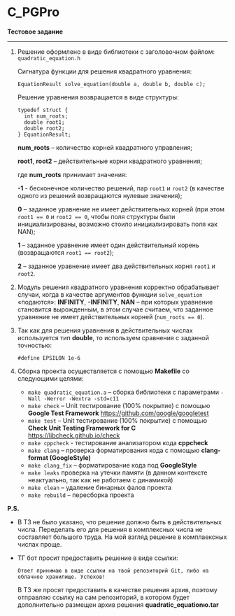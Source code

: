 # C_PGPro

**Тестовое задание**

---

1. Решение оформлено в виде библиотеки с заголовочном файлом:
    `quadratic_equation.h`
  	
  	Cигнатура функции для решения квадратного уравнения:
  	
  	`EquationResult solve_equation(double a, double b, double c);`
  	
  	Решение уравнения возвращается в виде структуры:
  	```
    typedef struct {
      int num_roots;
      double root1;
      double root2;
    } EquationResult;
   ```
   
   **num_roots** – количество корней квадратного управления;

   **root1**, **root2** – действительные корни квадратного уравнения;

   где **num_roots** принимает значения:

   **-1** - бесконечное количество решений, пар `root1` и `root2` (в качестве одного из решений возвращаются нулевые значения);

   **0** – заданное уравнение не имеет действительных корней (при этом `root1 == 0` и `root2 == 0`, чтобы поля структуры были инициализированы, возможно стоило инициализировать поля как NAN);

   **1** – заданное уравнение имеет один действительный корень (возвращаются `root1 == root2`);

   **2** – заданное уравнение имеет два действительных корня `root1` и `root2`.

2. Модуль решения квадратного уравнения корректно обрабатывает случаи, когда в качестве аргументов
   функции `solve_equation` «подаются»: **INFINITY**, **-INFINITY**, **NAN** – при которых уравнение становится вырожденным, в этом случае считаем,
   что заданное уравнение не имеет действительных корней (`num_roots == 0`).

3. Так как для решения уравнения в действительных числах используется тип **double**, то используем сравнения с заданной точностью:
   
    `#define EPSILON 1e-6`
  	
4. Сборка проекта осуществляется с помощью **Makefile** со следующими целями:
    - `make quadratic_equation.a` – сборка библиотеки с параметрами `-Wall -Werror -Wextra -std=c11`
    - `make check` – Unit тестирование (100% покрытие) с помощью **Google Test Framework**  https://github.com/google/googletest
    - `make test` – Unit тестирование (100% покрытие) с помощью **Check Unit Testing Framework for C**  https://libcheck.github.io/check
    - `make cppcheck` - тестирование анализатором кода **cppcheck**
    - `make clang` – проверка форматирования кода с помощью **clang-format (GoogleStyle)**
    - `make clang_fix` – форматирование кода под **GoogleStyle**
    - `make leaks` проверка на утечки памяти (в данном контексте неактуально, так как не работаем с динамикой)
    - `make clean` – удаление бинарных фалов проекта
    - `make rebuild` – пересборка проекта
  
**P.S.**
- В ТЗ не было указано, что решение должно быть в действительных числа. Переделать его для решения в комплексных числа не составляет большого труда. На мой взгляд решение в комплаексных числах проще.
- ТГ бот просит предоставить решение в виде ссылки:
  
  `Ответ принимаю в виде ссылки на твой репозиторий Git, либо на облачное хранилище. Успехов!`

  В ТЗ же просят предоставить в качестве решения архив,
  поэтому отправляю ссылку на сам репозиторий, в котором будет дополнительно размещен архив решения **quadratic_equationю.tar**
